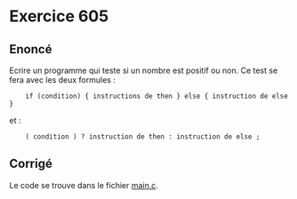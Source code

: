 # Exercice 605

## Enoncé

Ecrire un programme qui teste si un nombre est positif ou non. Ce test se fera avec les deux formules :

        if (condition) { instructions de then } else { instruction de else }
        
et :

        ( condition ) ? instruction de then : instruction de else ;

## Corrigé

Le code se trouve dans le fichier [main.c](../code/main.c).